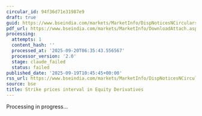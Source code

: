 ```yaml
---
circular_id: 94f36d71e31987e9
draft: true
guid: https://www.bseindia.com/markets/MarketInfo/DispNoticesNCirculars.aspx?Noticeid={798461C0-4F4D-46DB-A0D4-76845AEE77DC}&noticeno=20250919-11&dt=09/19/2025&icount=11&totcount=44&flag=0
pdf_url: https://www.bseindia.com/markets/MarketInfo/DownloadAttach.aspx?id=20250919-11&attachedId=fa886437-b504-46cc-8b5b-17dc575808fb
processing:
  attempts: 1
  content_hash: ''
  processed_at: '2025-09-20T06:35:43.556567'
  processor_version: '2.0'
  stage: claude_failed
  status: failed
published_date: '2025-09-19T10:45:45+00:00'
rss_url: https://www.bseindia.com/markets/MarketInfo/DispNoticesNCirculars.aspx?Noticeid={798461C0-4F4D-46DB-A0D4-76845AEE77DC}&noticeno=20250919-11&dt=09/19/2025&icount=11&totcount=44&flag=0
source: bse
title: Strike prices interval in Equity Derivatives
---
```


Processing in progress...
